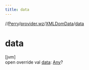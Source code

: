 ```yaml
---
title: data
---
```

//[Perry](../../../index.html)/[provider.wz](../index.html)/[XMLDomData](index.html)/[data](data.html)



# data



[jvm]\
open override val [data](data.html): [Any](https://kotlinlang.org/api/latest/jvm/stdlib/kotlin/-any/index.html)?




